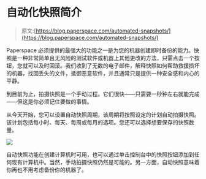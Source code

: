 # 自动化快照简介

> 原文:[https://blog.paperspace.com/automated-snapshots/](https://blog.paperspace.com/automated-snapshots/)

Paperspace 必须提供的最强大的功能之一是为您的机器创建即时备份的能力。快照是一种非常简单且无风险的测试软件或机器上其他更改的方法，只需点击一个按钮，您就可以及时回滚。我们收到了无数的电子邮件，解释快照如何帮助救援损坏的机器，找回丢失的文件，抵御恶意软件，并且通常只是提供一种安全感和内心的平静。

到目前为止，拍摄快照是一个手动过程。它们很快——只需要一秒钟左右就能完成——但这是你必须记住要做的事情。

从今天开始，您可以设置自动快照周期，该周期将按照设定的计划自动拍摄快照。该计划包括每小时、每天、每周或每月的选项。您还可以选择想要保存的快照数量。

![](../Images/a0fe699d5ed1dd336ec1d545b16c6418.png)

自动快照功能在创建计算机时可用，也可以通过单击控制台中的快照按钮添加到任何现有计算机中。当然，手动拍摄快照仍然是可能的。另一方面，自动快照意味着你再也不用考虑备份你的机器了。